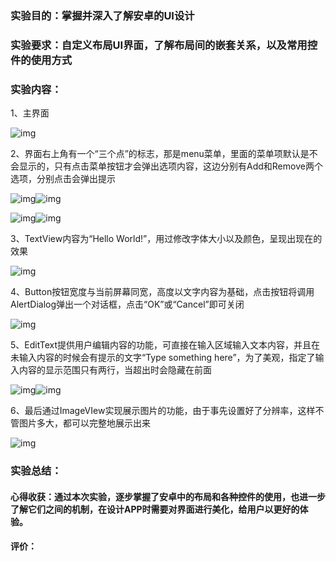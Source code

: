 ### 实验目的：掌握并深入了解安卓的UI设计

### 实验要求：自定义布局UI界面，了解布局间的嵌套关系，以及常用控件的使用方式

### 实验内容：

1、主界面

![img](实验报告5.assets/wps1.jpg) 

2、界面右上角有一个“三个点”的标志，那是menu菜单，里面的菜单项默认是不会显示的，只有点击菜单按钮才会弹出选项内容，这边分别有Add和Remove两个选项，分别点击会弹出提示

![img](实验报告5.assets/wps2.jpg)![img](实验报告5.assets/wps3.jpg) 

![img](实验报告5.assets/wps4.jpg)![img](实验报告5.assets/wps5.jpg) 

3、TextView内容为“Hello World!”，用过修改字体大小以及颜色，呈现出现在的效果

![img](实验报告5.assets/wps6.jpg) 

4、Button按钮宽度与当前屏幕同宽，高度以文字内容为基础，点击按钮将调用AlertDialog弹出一个对话框，点击“OK”或“Cancel”即可关闭

![img](实验报告5.assets/wps7.jpg) 

5、EditText提供用户编辑内容的功能，可直接在输入区域输入文本内容，并且在未输入内容的时候会有提示的文字“Type something here”，为了美观，指定了输入内容的显示范围只有两行，当超出时会隐藏在前面

![img](实验报告5.assets/wps8.jpg)![img](实验报告5.assets/wps9.jpg) 

6、最后通过ImageVIew实现展示图片的功能，由于事先设置好了分辨率，这样不管图片多大，都可以完整地展示出来

![img](实验报告5.assets/wps10.png) 

### 实验总结：

#### 心得收获：通过本次实验，逐步掌握了安卓中的布局和各种控件的使用，也进一步了解它们之间的机制，在设计APP时需要对界面进行美化，给用户以更好的体验。

#### 评价：